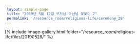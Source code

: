 ```yaml
--- 
 layout: simple-page 
 title: "2019년 5월 12일 부처님 오신날 꽃꽂이 2"
 permalink: '/resource_room/religious-life/ceremony_28'
--- 
```

{% include image-gallery.html folder="/resource_room/religious-life/files/20190528/" %}